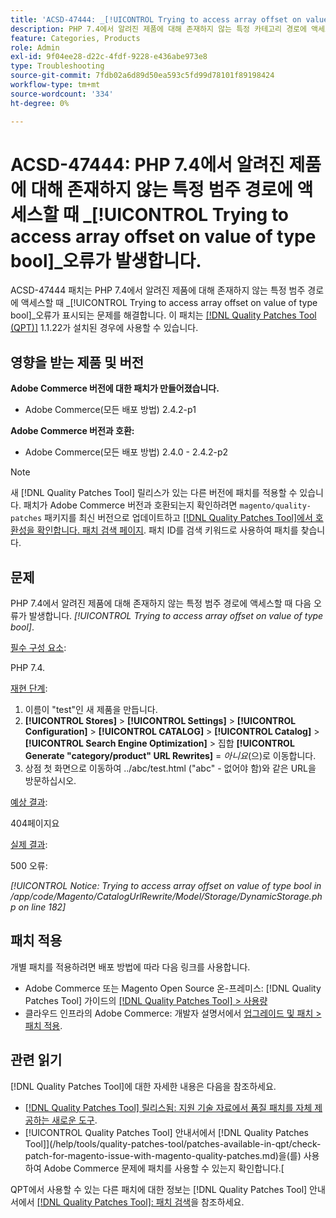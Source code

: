 ```yaml
---
title: 'ACSD-47444: _[!UICONTROL Trying to access array offset on value of type bool]_ PHP 7.4에서 알려진 제품에 대한 존재하지 않는 특정 범주 경로에 액세스할 때 오류가 발생합니다.'
description: PHP 7.4에서 알려진 제품에 대해 존재하지 않는 특정 카테고리 경로에 액세스할 때 _[!UICONTROL Trying to access array offset on value of type bool]_ 오류가 있는 Adobe Commerce 문제를 해결하려면 ACSD-47444 패치를 적용합니다.
feature: Categories, Products
role: Admin
exl-id: 9f04ee28-d22c-4fdf-9228-e436abe973e8
type: Troubleshooting
source-git-commit: 7fdb02a6d89d50ea593c5fd99d78101f89198424
workflow-type: tm+mt
source-wordcount: '334'
ht-degree: 0%

---
```


# ACSD-47444: PHP 7.4에서 알려진 제품에 대해 존재하지 않는 특정 범주 경로에 액세스할 때 _[!UICONTROL Trying to access array offset on value of type bool]_오류가 발생합니다.

ACSD-47444 패치는 PHP 7.4에서 알려진 제품에 대해 존재하지 않는 특정 범주 경로에 액세스할 때 _[!UICONTROL Trying to access array offset on value of type bool]_오류가 표시되는 문제를 해결합니다. 이 패치는 [[!DNL Quality Patches Tool (QPT)]](https://experienceleague.adobe.com/en/docs/commerce-operations/tools/quality-patches-tool/quality-patches-tool-to-self-serve-quality-patches) 1.1.22가 설치된 경우에 사용할 수 있습니다.

## 영향을 받는 제품 및 버전

**Adobe Commerce 버전에 대한 패치가 만들어졌습니다.**
* Adobe Commerce(모든 배포 방법) 2.4.2-p1

**Adobe Commerce 버전과 호환:**
* Adobe Commerce(모든 배포 방법) 2.4.0 - 2.4.2-p2

>[!NOTE]
>
>새 [!DNL Quality Patches Tool] 릴리스가 있는 다른 버전에 패치를 적용할 수 있습니다. 패치가 Adobe Commerce 버전과 호환되는지 확인하려면 `magento/quality-patches` 패키지를 최신 버전으로 업데이트하고 [[!DNL Quality Patches Tool]에서 호환성을 확인합니다. 패치 검색 페이지](https://experienceleague.adobe.com/tools/commerce-quality-patches/index.html). 패치 ID를 검색 키워드로 사용하여 패치를 찾습니다.

## 문제

PHP 7.4에서 알려진 제품에 대해 존재하지 않는 특정 범주 경로에 액세스할 때 다음 오류가 발생합니다. _[!UICONTROL Trying to access array offset on value of type bool]_.

<u>필수 구성 요소</u>:

PHP 7.4.

<u>재현 단계</u>:

1. 이름이 &quot;test&quot;인 새 제품을 만듭니다.
1. **[!UICONTROL Stores]** > **[!UICONTROL Settings]** > **[!UICONTROL Configuration]** > **[!UICONTROL CATALOG]** > **[!UICONTROL Catalog]** > **[!UICONTROL Search Engine Optimization]** > 집합 **[!UICONTROL Generate "category/product" URL Rewrites]** = _아니요_(으)로 이동합니다.
1. 상점 첫 화면으로 이동하여 ../abc/test.html (&quot;abc&quot; - 없어야 함)와 같은 URL을 방문하십시오.

<u>예상 결과</u>:

404페이지요

<u>실제 결과</u>:

500 오류:

_[!UICONTROL Notice: Trying to access array offset on value of type bool in /app/code/Magento/CatalogUrlRewrite/Model/Storage/DynamicStorage.php on line 182]_

## 패치 적용

개별 패치를 적용하려면 배포 방법에 따라 다음 링크를 사용합니다.

* Adobe Commerce 또는 Magento Open Source 온-프레미스: [!DNL Quality Patches Tool] 가이드의 [[!DNL Quality Patches Tool] > 사용량](/help/tools/quality-patches-tool/usage.md)
* 클라우드 인프라의 Adobe Commerce: 개발자 설명서에서 [업그레이드 및 패치 > 패치 적용](https://experienceleague.adobe.com/docs/commerce-cloud-service/user-guide/develop/upgrade/apply-patches.html).

## 관련 읽기

[!DNL Quality Patches Tool]에 대한 자세한 내용은 다음을 참조하세요.

* [[!DNL Quality Patches Tool] 릴리스됨: 지원 기술 자료에서 품질 패치를 자체 제공하는 새로운 도구](https://experienceleague.adobe.com/en/docs/commerce-operations/tools/quality-patches-tool/quality-patches-tool-to-self-serve-quality-patches).
* [!UICONTROL Quality Patches Tool] 안내서에서  [!DNL Quality Patches Tool]](/help/tools/quality-patches-tool/patches-available-in-qpt/check-patch-for-magento-issue-with-magento-quality-patches.md)을(를) 사용하여 Adobe Commerce 문제에 패치를 사용할 수 있는지 확인합니다.[


QPT에서 사용할 수 있는 다른 패치에 대한 정보는 [!DNL Quality Patches Tool] 안내서에서 [[!DNL Quality Patches Tool]: 패치 검색](https://experienceleague.adobe.com/tools/commerce-quality-patches/index.html)을 참조하세요.
